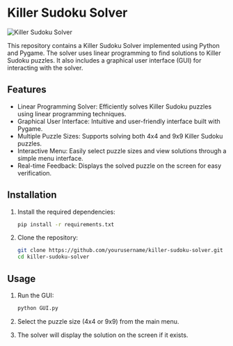 # Killer Sudoku Solver

![Killer Sudoku Solver]([assets\ss.png](https://github.com/J1nWo0/Killer-Sudoku-Solver/blob/main/assets/ss.png))

This repository contains a Killer Sudoku Solver implemented using Python and Pygame. The solver uses linear programming to find solutions to Killer Sudoku puzzles. It also includes a graphical user interface (GUI) for interacting with the solver.

## Features

- Linear Programming Solver: Efficiently solves Killer Sudoku puzzles using linear programming techniques.
- Graphical User Interface: Intuitive and user-friendly interface built with Pygame.
- Multiple Puzzle Sizes: Supports solving both 4x4 and 9x9 Killer Sudoku puzzles.
- Interactive Menu: Easily select puzzle sizes and view solutions through a simple menu interface.
- Real-time Feedback: Displays the solved puzzle on the screen for easy verification.

## Installation

1. Install the required dependencies:
    ```bash
    pip install -r requirements.txt

2. Clone the repository:
   ```bash
   git clone https://github.com/yourusername/killer-sudoku-solver.git
   cd killer-sudoku-solver

## Usage
1. Run the GUI:
    ```bash
    python GUI.py

2. Select the puzzle size (4x4 or 9x9) from the main menu.

3. The solver will display the solution on the screen if it exists.
